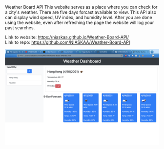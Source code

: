 Weather Board API
This website serves as a place where you can check for a city's weather. There are five days forcast available to view.
This API also can display wind speed, UV index, and humidity level. 
After you are done using the website, even after refreshing the page the website will log your past searches. 

Link to website: https://niaskaa.github.io/Weather-Board-API/ \
Link to repo: https://github.com/NIASKAA/Weather-Board-API 

![alt text](screenshot/Demo.png "Demo")
